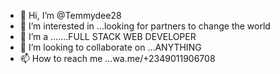 - 👋 Hi, I’m @Temmydee28
- 👀 I’m interested in ...looking for partners to change the world
- 🌱 I’m a .......FULL STACK WEB DEVELOPER
- 💞️ I’m looking to collaborate on ...ANYTHING 
- 📫 How to reach me ...wa.me/+2349011906708

<!---
Temmydee28/Temmydee28 is a ✨ special ✨ repository because its `README.md` (this file) appears on your GitHub profile.
You can click the Preview link to take a look at your changes.
--->

